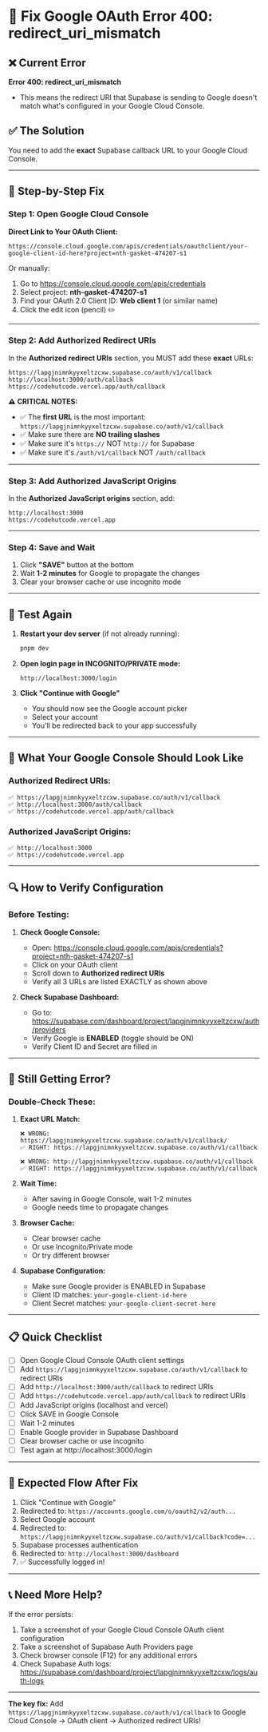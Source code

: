 # 🔧 Fix Google OAuth Error 400: redirect_uri_mismatch

## ❌ Current Error
**Error 400: redirect_uri_mismatch**
- This means the redirect URI that Supabase is sending to Google doesn't match what's configured in your Google Cloud Console.

## ✅ The Solution

You need to add the **exact** Supabase callback URL to your Google Cloud Console.

---

## 🚀 Step-by-Step Fix

### Step 1: Open Google Cloud Console

**Direct Link to Your OAuth Client:**
```
https://console.cloud.google.com/apis/credentials/oauthclient/your-google-client-id-here?project=nth-gasket-474207-s1
```

Or manually:
1. Go to https://console.cloud.google.com/apis/credentials
2. Select project: **nth-gasket-474207-s1**
3. Find your OAuth 2.0 Client ID: **Web client 1** (or similar name)
4. Click the edit icon (pencil) ✏️

---

### Step 2: Add Authorized Redirect URIs

In the **Authorized redirect URIs** section, you MUST add these **exact** URLs:

```
https://lapgjnimnkyyxeltzcxw.supabase.co/auth/v1/callback
http://localhost:3000/auth/callback
https://codehutcode.vercel.app/auth/callback
```

**⚠️ CRITICAL NOTES:**
- ✅ The **first URL** is the most important: `https://lapgjnimnkyyxeltzcxw.supabase.co/auth/v1/callback`
- ✅ Make sure there are **NO trailing slashes**
- ✅ Make sure it's `https://` NOT `http://` for Supabase
- ✅ Make sure it's `/auth/v1/callback` NOT `/auth/callback`

---

### Step 3: Add Authorized JavaScript Origins

In the **Authorized JavaScript origins** section, add:

```
http://localhost:3000
https://codehutcode.vercel.app
```

---

### Step 4: Save and Wait

1. Click **"SAVE"** button at the bottom
2. Wait **1-2 minutes** for Google to propagate the changes
3. Clear your browser cache or use incognito mode

---

## 🧪 Test Again

1. **Restart your dev server** (if not already running):
   ```powershell
   pnpm dev
   ```

2. **Open login page in INCOGNITO/PRIVATE mode:**
   ```
   http://localhost:3000/login
   ```

3. **Click "Continue with Google"**
   - You should now see the Google account picker
   - Select your account
   - You'll be redirected back to your app successfully

---

## 📸 What Your Google Console Should Look Like

### Authorized Redirect URIs:
```
✅ https://lapgjnimnkyyxeltzcxw.supabase.co/auth/v1/callback
✅ http://localhost:3000/auth/callback
✅ https://codehutcode.vercel.app/auth/callback
```

### Authorized JavaScript Origins:
```
✅ http://localhost:3000
✅ https://codehutcode.vercel.app
```

---

## 🔍 How to Verify Configuration

### Before Testing:

1. **Check Google Console:**
   - Open: https://console.cloud.google.com/apis/credentials?project=nth-gasket-474207-s1
   - Click on your OAuth client
   - Scroll down to **Authorized redirect URIs**
   - Verify all 3 URLs are listed EXACTLY as shown above

2. **Check Supabase Dashboard:**
   - Go to: https://supabase.com/dashboard/project/lapgjnimnkyyxeltzcxw/auth/providers
   - Verify Google is **ENABLED** (toggle should be ON)
   - Verify Client ID and Secret are filled in

---

## 🚨 Still Getting Error?

### Double-Check These:

1. **Exact URL Match:**
   ```
   ❌ WRONG: https://lapgjnimnkyyxeltzcxw.supabase.co/auth/v1/callback/
   ✅ RIGHT: https://lapgjnimnkyyxeltzcxw.supabase.co/auth/v1/callback
   
   ❌ WRONG: http://lapgjnimnkyyxeltzcxw.supabase.co/auth/v1/callback
   ✅ RIGHT: https://lapgjnimnkyyxeltzcxw.supabase.co/auth/v1/callback
   ```

2. **Wait Time:**
   - After saving in Google Console, wait 1-2 minutes
   - Google needs time to propagate changes

3. **Browser Cache:**
   - Clear browser cache
   - Or use Incognito/Private mode
   - Or try different browser

4. **Supabase Configuration:**
   - Make sure Google provider is ENABLED in Supabase
   - Client ID matches: `your-google-client-id-here`
   - Client Secret matches: `your-google-client-secret-here`

---

## 📋 Quick Checklist

- [ ] Open Google Cloud Console OAuth client settings
- [ ] Add `https://lapgjnimnkyyxeltzcxw.supabase.co/auth/v1/callback` to redirect URIs
- [ ] Add `http://localhost:3000/auth/callback` to redirect URIs
- [ ] Add `https://codehutcode.vercel.app/auth/callback` to redirect URIs
- [ ] Add JavaScript origins (localhost and vercel)
- [ ] Click SAVE in Google Console
- [ ] Wait 1-2 minutes
- [ ] Enable Google provider in Supabase Dashboard
- [ ] Clear browser cache or use incognito
- [ ] Test again at http://localhost:3000/login

---

## 🎯 Expected Flow After Fix

1. Click "Continue with Google"
2. Redirected to: `https://accounts.google.com/o/oauth2/v2/auth...`
3. Select Google account
4. Redirected to: `https://lapgjnimnkyyxeltzcxw.supabase.co/auth/v1/callback?code=...`
5. Supabase processes authentication
6. Redirected to: `http://localhost:3000/dashboard`
7. ✅ Successfully logged in!

---

## 📞 Need More Help?

If the error persists:
1. Take a screenshot of your Google Cloud Console OAuth client configuration
2. Take a screenshot of Supabase Auth Providers page
3. Check browser console (F12) for any additional errors
4. Check Supabase Auth logs: https://supabase.com/dashboard/project/lapgjnimnkyyxeltzcxw/logs/auth-logs

---

**The key fix:** Add `https://lapgjnimnkyyxeltzcxw.supabase.co/auth/v1/callback` to Google Cloud Console → OAuth client → Authorized redirect URIs!
